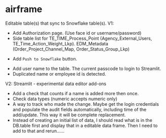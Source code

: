 # airframe
Editable table(s) that sync to Snowflake table(s). 
V1:
- Add Authorization page. (Use face id or username/password)
- Side table list for TE_TIME_Process_Point (Agency_External_Users, TE_Time_Action_Weight_Lkp). EDM_Metadata (Order_Project_Channel_Map, Order_Status_Group_Lkp)
+ Add `Push to Snowflake` button. 
- Add user name to the table. The current passcode to login to Streamlit.
- Duplicated name or employee id is detected.


V2: 
Streamlit - experimental data editor add-ons
- Add a check that counts if a name is added more then once. 
- Check data types (numeric accepts numeric only)
- A way to track who made the change. Maybe get the login credentials and populate the audit fields automatically, including time of the add/update. This way it will be complete replacement. 
- Instead of creating an initial list of data, I should read what is in the DB.table first and display that in a editable data frame. Then I need to add to that and rerun......
